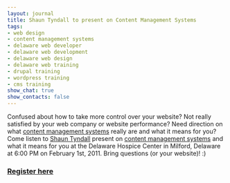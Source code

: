```yaml
---
layout: journal
title: Shaun Tyndall to present on Content Management Systems
tags: 
- web design
- content management systems
- delaware web developer
- delaware web development
- delaware web design
- delaware web training
- drupal training
- wordpress training
- cms training
show_chat: true
show_contacts: false
---
```


Confused about how to take more control over your website? Not really satisfied by your web company or website performance? Need direction on what <a href="http://www.inclind.com/cms/index.htm">content management systems</a> really are and what it means for you? Come listen to <a href="http://www.inclind.com/people/shaun-tyndall" title="Shaun Tyndall Delaware web designer and developer">Shaun Tyndall</a> present on <a href="http://www.inclind.com/cms/index.htm" title="Drupal is great. Learn more about real systems with Shaun Tyndall.">content management systems</a> and what it means for you at the Delaware Hospice Center in Milford, Delaware at 6:00 PM on February 1st, 2011. Bring questions (or your website)! :) <h3> <strong><a href="http://ow.ly/3OpjP" target="_blank">Register here</a></strong></h3>
